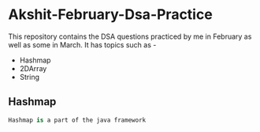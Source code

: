 # Akshit-February-Dsa-Practice

This repository contains the DSA questions practiced by me in February as well as some in March.
It has topics such as -
- Hashmap
- 2DArray
- String



## Hashmap
```python
Hashmap is a part of the java framework






